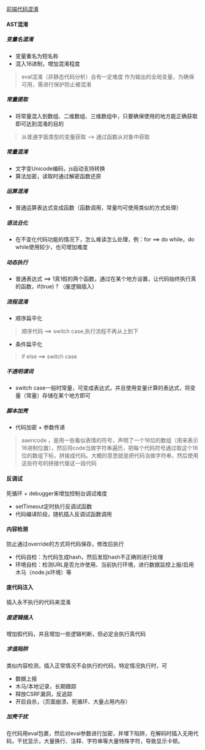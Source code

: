 [前端代码混淆](<https://segmentfault.com/a/1190000019423501>)



#### AST混淆
##### 变量名混淆

- 变量重名为短名称
- 混入16进制，增加混淆程度

> eval混淆（非静态代码分析）会有一定难度
> 作为输出的全局变量，为确保可用，需进行保护防止被混淆



##### 常量提取

- 将常量混入到数组、二维数组、三维数组中，只要确保使用的地方能正确获取即可达到混淆的目的

> 从普通字面类型的变量获取 --> 通过函数从对象中获取



##### 常量混淆

- 文字变Unicode编码，js自动支持转换
- 算法加密，读取时通过解密函数还原



##### 运算混淆

- 普通运算表达式变成函数（函数调用，常量均可使用类似的方式处理）



##### 语法丑化

- 在不变化代码功能的情况下，怎么难读怎么处理，例：for ==> do while，do while使用较少，也可增加难度



##### 动态执行

- 普通表达式 ==> 1真1假的两个函数，通过在某个地方设置，让代码始终执行真的函数，if(true) ? （废逻辑插入）



##### 流程混淆


- 顺序扁平化

> 顺序代码 ==> switch case,执行流程不再从上到下

- 条件扁平化

> if else ==> switch case



##### 不透明谓词

- switch case一般时常量，可变成表达式，并且使用变量计算的表达式，将变量（常量）存储在某个地方即可



##### 脚本加壳

- 代码加密 + 参数传递

> aaencode ，是用一些看似表情的符号，声明了一个16位的数组（用来表示16进制位置），然后将code当做字符串遍历，把每个代码符号通过取这个16位的数组下标，拼接成代码。大概的意思就是把代码当做字符串，然后使用这些符号的拼接代替这一段代码



#### 反调试

死循环 + debugger来增加控制台调试难度

- setTimeout定时执行反调试函数
- 代码编译阶段，随机插入反调试函数调用



#### 内容检测

防止通过override的方式将代码保存，修改后执行

- 代码自检：为代码生成hash，然后发现hash不正确则进行处理
- 环境自检：检测URL是否允许使用、当前执行环境，进行数据监控上报/启用木马（node.js环境）等



#### 废代码注入

插入永不执行的代码来混淆



##### 废逻辑插入

增加假代码，并且增加一些逻辑判断，但必定会执行真代码



##### 求值陷阱

类似内容检测，插入正常情况不会执行的代码，特定情况执行时，可

- 数据上报
- 木马/本地记录，长期跟踪
- 释放CSRF漏洞，反追踪
- 开启自杀，（页面崩溃、死循环、大量占用内存）



##### 加壳干扰

在代码用eval包裹，然后对eval参数进行加密，并埋下陷阱，在解码时插入无用代码，干扰显示，大量换行、注释、字符串等大量特殊字符，导致显示卡顿。